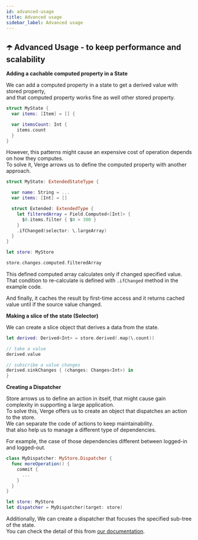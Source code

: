 ```yaml
---
id: advanced-usage
title: Advanced usage
sidebar_label: Advanced usage
---
```


## ☂️ Advanced Usage - to keep performance and scalability

**Adding a cachable computed property in a State**

We can add a computed property in a state to get a derived value with stored property,<br/>
and that computed property works fine as well other stored property.

```swift
struct MyState {
  var items: [Item] = [] {

  var itemsCount: Int {
    items.count
  }
}
```

However, this patterns might cause an expensive cost of operation depends on how they computes. <br/>
To solve it, Verge arrows us to define the computed property with another approach.

```swift
struct MyState: ExtendedStateType {

  var name: String = ...
  var items: [Int] = []

  struct Extended: ExtendedType {
    let filteredArray = Field.Computed<[Int]> {
      $0.items.filter { $0 > 300 }
    }
    .ifChanged(selector: \.largeArray)
  }
}
```

```swift
let store: MyStore

store.changes.computed.filteredArray
```

This defined computed array calculates only if changed specified value.<br/>
That condition to re-calculate is defined with `.ifChanged` method in the example code.

And finally, it caches the result by first-time access and it returns cached value until if the source value changed.

**Making a slice of the state (Selector)**

We can create a slice object that derives a data from the state.

```swift
let derived: Derived<Int> = store.derived(.map(\.count))

// take a value
derived.value

// subscribe a value changes
derived.sinkChanges { (changes: Changes<Int>) in
}
```

**Creating a Dispatcher**

Store arrows us to define an action in itself, that might cause gain complexity in supporting a large application.<br/>
To solve this, Verge offers us to create an object that dispatches an action to the store.<br/>
We can separate the code of actions to keep maintainability.<br/>
that also help us to manage a different type of dependencies.<br/>

For example, the case of those dependencies different between logged-in and logged-out.

```swift
class MyDispatcher: MyStore.Dispatcher {
  func moreOperation() {
    commit {
      ...
    }
  }
}

let store: MyStore
let dispatcher = MyDispatcher(target: store)
```

Additionally, We can create a dispatcher that focuses the specified sub-tree of the state.<br/>
You can check the detail of this from [our documentation](https://muukii-app.gitbook.io/verge/docs-vergestore/dispatcher).
